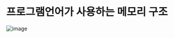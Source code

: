 # 프로그램언어가 사용하는 메모리 구조

![image](https://user-images.githubusercontent.com/82345970/184281873-e2fe327a-c887-4ade-b5d1-10ada05ddc97.png)
